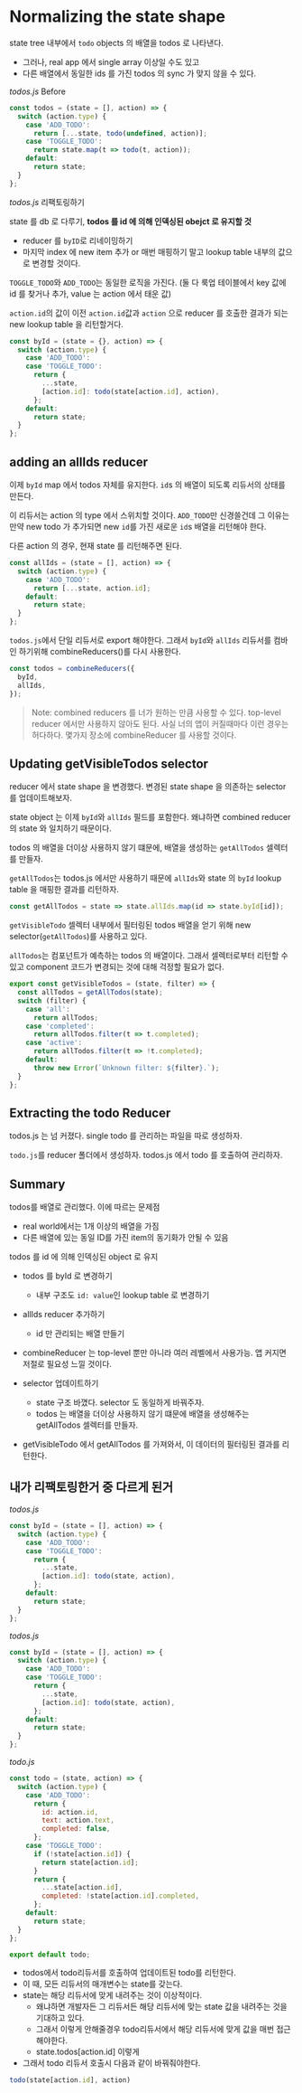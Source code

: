 # Normalizing the state shape

state tree 내부에서 `todo` objects 의 배열을 todos 로 나타낸다.

- 그러나, real app 에서 single array 이상일 수도 있고
- 다른 배열에서 동일한 ids 를 가진 todos 의 sync 가 맞지 않을 수 있다.

_todos.js_ Before

```javascript
const todos = (state = [], action) => {
  switch (action.type) {
    case 'ADD_TODO':
      return [...state, todo(undefined, action)];
    case 'TOGGLE_TODO':
      return state.map(t => todo(t, action));
    default:
      return state;
  }
};
```

_todos.js_ 리팩토링하기

state 를 db 로 다루기, **todos 를 id 에 의해 인덱싱된 obejct 로 유지할 것**

- reducer 를 `byID`로 리네이밍하기
- 마지막 index 에 new item 추가 or 매번 매핑하기 말고 lookup table 내부의 값으로 변경할 것이다.

`TOGGLE_TODO`와 `ADD_TODO`는 동일한 로직을 가진다. (둘 다 룩업 테이블에서 key 값에 id 를 찾거나 추가, value 는 action 에서 태운 값)

`action.id`의 값이 이전 `action.id`값과 `action` 으로 reducer 를 호출한 결과가 되는 new lookup table 을 리턴할거다.

```javascript
const byId = (state = {}, action) => {
  switch (action.type) {
    case 'ADD_TODO':
    case 'TOGGLE_TODO':
      return {
        ...state,
        [action.id]: todo(state[action.id], action),
      };
    default:
      return state;
  }
};
```

## adding an allIds reducer

이제 `byId` map 에서 todos 자체를 유지한다. `id`s 의 배열이 되도록 리듀서의 상태를 만든다.

이 리듀서는 action 의 type 에서 스위치할 것이다. `ADD_TODO`만 신경쓸건데 그 이유는 만약 new todo 가 추가되면 new `id`를 가진 새로운 `id`s 배열을 리턴해야 한다.

다른 action 의 경우, 현재 state 를 리턴해주면 된다.

```javascript
const allIds = (state = [], action) => {
  switch (action.type) {
    case 'ADD_TODO':
      return [...state, action.id];
    default:
      return state;
  }
};
```

`todos.js`에서 단일 리듀서로 export 해야한다. 그래서 `byId`와 `allIds` 리듀서를 컴바인 하기위해 combineReducers()를 다시 사용한다.

```javascript
const todos = combineReducers({
  byId,
  allIds,
});
```

> Note: combined reducers 를 너가 원하는 만큼 사용할 수 있다. top-level reducer 에서만 사용하지 않아도 된다. 사실 너의 앱이 커질때마다 이런 경우는 허다하다. 몇가지 장소에 combineReducer 를 사용할 것이다.

## Updating getVisibleTodos selector

reducer 에서 state shape 을 변경했다. 변경된 state shape 을 의존하는 selector 를 업데이트해보자.

state object 는 이제 `byId`와 `allIds` 필드를 포함한다. 왜냐하면 combined reducer 의 state 와 일치하기 때문이다.

todos 의 배열을 더이상 사용하지 않기 떄문에, 배열을 생성하는 `getAllTodos` 셀렉터를 만들자.

`getAllTodos`는 todos.js 에서만 사용하기 때문에 `allIds`와 state 의 `byId` lookup table 을 매핑한 결과를 리턴하자.

```javascript
const getAllTodos = state => state.allIds.map(id => state.byId[id]);
```

`getVisibleTodo` 셀렉터 내부에서 필터링된 todos 배열을 얻기 위해 new selector(`getAllTodos`)를 사용하고 있다.

`allTodos`는 컴포넌트가 예측하는 todos 의 배열이다. 그래서 셀렉터로부터 리턴할 수 있고 component 코드가 변경되는 것에 대해 걱정할 필요가 없다.

```javascript
export const getVisibleTodos = (state, filter) => {
  const allTodos = getAllTodos(state);
  switch (filter) {
    case 'all':
      return allTodos;
    case 'completed':
      return allTodos.filter(t => t.completed);
    case 'active':
      return allTodos.filter(t => !t.completed);
    default:
      throw new Error(`Unknown filter: ${filter}.`);
  }
};
```

## Extracting the todo Reducer

todos.js 는 넘 커졌다. single todo 를 관리하는 파일을 따로 생성하자.

`todo.js`를 reducer 폴더에서 생성하자. todos.js 에서 todo 를 호출하여 관리하자.

## Summary

todos를 배열로 관리했다. 이에 따르는 문제점
- real world에서는 1개 이상의 배열을 가짐
- 다른 배열에 있는 동일 ID를 가진 item의 동기화가 안될 수 있음

todos 를 id 에 의해 인덱싱된 object 로 유지

- todos 를 byId 로 변경하기
  - 내부 구조도 `id: value`인 lookup table 로 변경하기
- allIds reducer 추가하기
  - id 만 관리되는 배열 만들기

- combineReducer 는 top-level 뿐만 아니라 여러 레벨에서 사용가능. 앱 커지면 저절로 필요성 느낄 것이다.

- selector 업데이트하기
  - state 구조 바꼈다. selector 도 동일하게 바꿔주자.
  - todos 는 배열을 더이상 사용하지 않기 떄문에 배열을 생성해주는 getAllTodos 셀렉터를 만들자.

- getVisibleTodo 에서 getAllTodos 를 가져와서, 이 데이터의 필터링된 결과를 리턴한다.

## 내가 리팩토링한거 중 다르게 된거

*todos.js*
```javascript
const byId = (state = [], action) => {
  switch (action.type) {
    case 'ADD_TODO':
    case 'TOGGLE_TODO':
      return {
        ...state,
        [action.id]: todo(state, action),
      };
    default:
      return state;
  }
};
```

*todos.js*
```javascript
const byId = (state = [], action) => {
  switch (action.type) {
    case 'ADD_TODO':
    case 'TOGGLE_TODO':
      return {
        ...state,
        [action.id]: todo(state, action),
      };
    default:
      return state;
  }
};
```

*todo.js*
```javascript
const todo = (state, action) => {
  switch (action.type) {
    case 'ADD_TODO':
      return {
        id: action.id,
        text: action.text,
        completed: false,
      };
    case 'TOGGLE_TODO':
      if (!state[action.id]) {
        return state[action.id];
      }
      return {
        ...state[action.id],
        completed: !state[action.id].completed,
      };
    default:
      return state;
  }
};

export default todo;
```

- todos에서 todo리듀서를 호출하여 업데이트된 todo를 리턴한다.
- 이 때, 모든 리듀서의 매개변수는 state를 갖는다.
- state는 해당 리듀서에 맞게 내려주는 것이 이상적이다.
  - 왜냐하면 개발자든 그 리듀서든 해당 리듀서에 맞는 state 값을 내려주는 것을 기대하고 있다.
  - 그래서 이렇게 안해줄경우 todo리듀서에서 해당 리듀서에 맞게 값을 매번 접근해야한다.
  - state.todos[action.id] 이렇게
- 그래서 todo 리듀서 호출시 다음과 같이 바꿔줘야한다.

```javascript
todo(state[action.id], action)
```